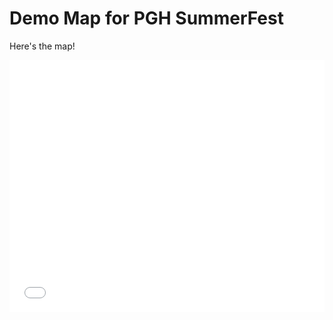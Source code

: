 # Demo Map for PGH SummerFest

Here's the map!

<style>.embed-container {position: relative; padding-bottom: 80%; height: 0; max-width: 100%;} .embed-container iframe, .embed-container object, .embed-container iframe{position: absolute; top: 0; left: 0; width: 100%; height: 100%;} small{position: absolute; z-index: 40; bottom: 0; margin-bottom: -15px;}</style><div class="embed-container"><iframe width="500" height="400" frameborder="0" scrolling="no" marginheight="0" marginwidth="0" title="SummerFest 2022 (Kraken Theme)" src="//carnegiemellon.maps.arcgis.com/apps/Embed/index.html?webmap=5f7f0f095a934a7da0163a05fef170be&extent=-80.0287,40.4254,-79.9653,40.453&zoom=true&previewImage=false&scale=true&disable_scroll=true&theme=light"></iframe></div>


